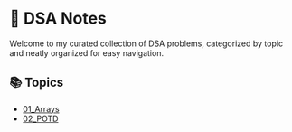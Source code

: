 # 🧠 DSA Notes
     
Welcome to my curated collection of DSA problems, categorized by topic and neatly organized for easy navigation.
     
## 📚 Topics
- [01_Arrays](./DSA-Notes/01_Arrays/README.md)
- [02_POTD](./DSA-Notes/02_POTD/README.md)
